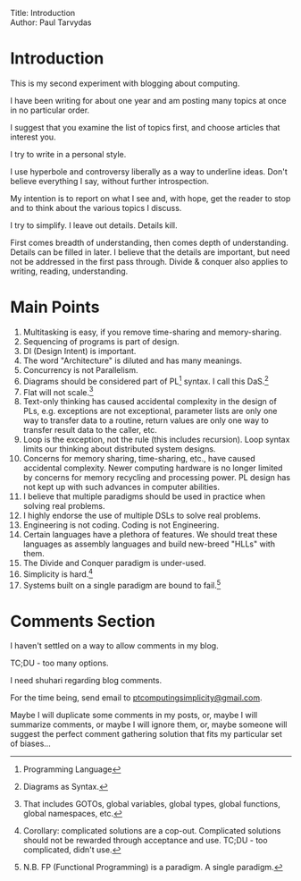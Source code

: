 Title: Introduction  
Author: Paul Tarvydas

# Introduction #

This is my second experiment with blogging about computing.

I have been writing for about one year and am posting many topics at once in no particular order.  

I suggest that you examine the list of topics first, and choose articles that interest you.

I try to write in a personal style.

I use hyperbole and controversy liberally as a way to underline ideas.  Don't believe everything I say, without further introspection.

My intention is to report on what I see and, with hope, get the reader to stop and to think about the various topics I discuss.

I try to simplify.  I leave out details.  Details kill.

First comes breadth of understanding, then comes depth of understanding.  Details can be filled in later.  I believe that the details are important, but need not be addressed in the first pass through.  Divide & conquer also applies to writing, reading, understanding.

# Main Points #

1. Multitasking is easy, if you remove time-sharing and memory-sharing.
2. Sequencing of programs is part of design.
3. DI (Design Intent) is important.
4. The word "Architecture" is diluted and has many meanings.
5. Concurrency is not Parallelism.
6. Diagrams should be considered part of PL[^fn1] syntax.  I call this DaS.[^fn2]
7. Flat <anything> will not scale.[^fn3]
8. Text-only thinking has caused accidental complexity in the design of PLs, e.g. exceptions are not exceptional, parameter lists are only one way to transfer data to a routine, return values are only one way to transfer result data to the caller, etc.
9. Loop is the exception, not the rule (this includes recursion).  Loop syntax limits our thinking about distributed system designs.
10. Concerns for memory sharing, time-sharing, etc., have caused accidental complexity.  Newer computing hardware is no longer limited by concerns for memory recycling and processing power.  PL design has not kept up with such advances in computer abilities.
11. I believe that multiple paradigms should be used in practice when solving real problems.
12. I highly endorse the use of multiple DSLs to solve real problems.
13. Engineering is not coding.  Coding is not Engineering.  
14. Certain languages have a plethora of features.  We should treat these languages as assembly languages and build new-breed "HLLs" with them.
15. The Divide and Conquer paradigm is under-used.
16. Simplicity is hard.[^fn4]
17. Systems built on a single paradigm are bound to fail.[^fn5]
	

# Comments Section #

I haven't settled on a way to allow comments in my blog.  

TC;DU - too many options.  

I need shuhari regarding blog comments.

For the time being, send email to ptcomputingsimplicity@gmail.com.  

Maybe I will duplicate some comments in my posts, or, maybe I will summarize comments, or maybe I will ignore them, or, maybe someone will suggest the perfect comment gathering solution that fits my particular set of biases…

[^fn1]: Programming Language

[^fn2]: Diagrams as Syntax.

[^fn3]: That includes GOTOs, global variables, global types, global functions, global namespaces, etc.

[^fn4]: Corollary: complicated solutions are a cop-out.  Complicated solutions should not be rewarded through acceptance and use.  TC;DU - too complicated, didn't use.

[^fn5]: N.B. FP (Functional Programming) is a paradigm.  A single paradigm.